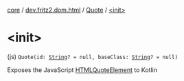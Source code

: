 [core](../../index.md) / [dev.fritz2.dom.html](../index.md) / [Quote](index.md) / [&lt;init&gt;](./-init-.md)

# &lt;init&gt;

(js) `Quote(id: `[`String`](https://kotlinlang.org/api/latest/jvm/stdlib/kotlin/-string/index.html)`? = null, baseClass: `[`String`](https://kotlinlang.org/api/latest/jvm/stdlib/kotlin/-string/index.html)`? = null)`

Exposes the JavaScript [HTMLQuoteElement](https://developer.mozilla.org/en/docs/Web/API/HTMLQuoteElement) to Kotlin

